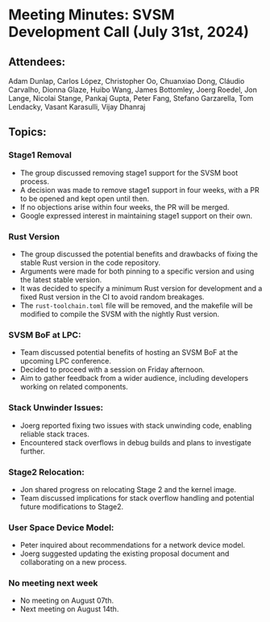 # Meeting Minutes: SVSM Development Call (July 31st, 2024)

## Attendees:

Adam Dunlap, Carlos López, Christopher Oo, Chuanxiao Dong, Cláudio Carvalho, Dionna Glaze, Huibo Wang, James Bottomley, Joerg Roedel, Jon Lange, Nicolai Stange, Pankaj Gupta, Peter Fang, Stefano Garzarella, Tom Lendacky, Vasant Karasulli, Vijay Dhanraj

## Topics:

### Stage1 Removal

* The group discussed removing stage1 support for the SVSM boot process.
* A decision was made to remove stage1 support in four weeks, with a PR to be opened and kept open until then.
* If no objections arise within four weeks, the PR will be merged.
* Google expressed interest in maintaining stage1 support on their own.

### Rust Version

* The group discussed the potential benefits and drawbacks of fixing the stable Rust version in the code repository.
* Arguments were made for both pinning to a specific version and using the latest stable version.
* It was decided to specify a minimum Rust version for development and a fixed Rust version in the CI to avoid random breakages.
* The `rust-toolchain.toml` file will be removed, and the makefile will be modified to compile the SVSM with the nightly Rust version.

### SVSM BoF at LPC:

* Team discussed potential benefits of hosting an SVSM BoF at the upcoming LPC conference.
* Decided to proceed with a session on Friday afternoon.
* Aim to gather feedback from a wider audience, including developers working on related components.

### Stack Unwinder Issues:

* Joerg reported fixing two issues with stack unwinding code, enabling reliable stack traces.
* Encountered stack overflows in debug builds and plans to investigate further.

### Stage2 Relocation:

* Jon shared progress on relocating Stage 2 and the kernel image.
* Team discussed implications for stack overflow handling and potential future modifications to Stage2.

### User Space Device Model:

* Peter inquired about recommendations for a network device model.
* Joerg suggested updating the existing proposal document and collaborating on a new process.

### No meeting next week

* No meeting on August 07th.
* Next meeting on August 14th.
